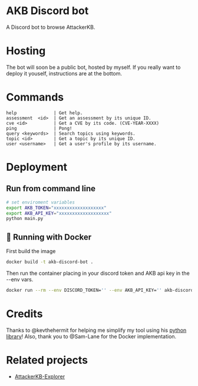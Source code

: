 # AKB Discord bot
A Discord bot to browse AttackerKB.

# Hosting
The bot will soon be a public bot, hosted by myself.
If you really want to deploy it youself, instructions are at the bottom.

# Commands
```
help              | Get help.
assessment  <id>  | Get an assessment by its unique ID.
cve <id>          | Get a CVE by its code. (CVE-YEAR-XXXX)
ping              | Pong!
query <keywords>  | Search topics using keywords.
topic <id>        | Get a topic by its unique ID.
user <username>   | Get a user's profile by its username.
```

# Deployment
## Run from command line
```bash
# set enviroment variables
export AKB_TOKEN="xxxxxxxxxxxxxxxxxxx"
export AKB_API_KEY="xxxxxxxxxxxxxxxxxxx"
python main.py
```

## 🐳 Running with Docker
First build the image
```bash
docker build -t akb-discord-bot .
```

Then run the container placing in your discord token and AKB api key in the --env vars.
```bash
docker run --rm --env DISCORD_TOKEN='' --env AKB_API_KEY='' akb-discord-bot
```

# Credits
Thanks to @kevthehermit for helping me simplify my tool using his [python library](https://github.com/kevthehermit/attackerkb-api)!
Also, thank you to @Sam-Lane for the Docker implementation.

# Related projects
* [AttackerKB-Explorer](https://github.com/horshark/akb-explorer)
